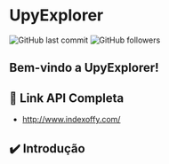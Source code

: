 # UpyExplorer

![GitHub last commit](https://img.shields.io/github/last-commit/UpyExplorer/UpyExplorer) 
![GitHub followers](https://img.shields.io/github/followers/UpyExplorer?label=UpyExplorer&style=social)

## Bem-vindo a UpyExplorer!

## 🚀 Link API Completa
- http://www.indexoffy.com/

## ✔️ Introdução

